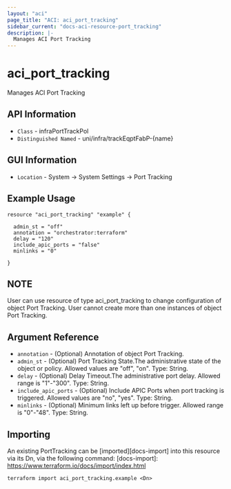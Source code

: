 ```yaml
---
layout: "aci"
page_title: "ACI: aci_port_tracking"
sidebar_current: "docs-aci-resource-port_tracking"
description: |-
  Manages ACI Port Tracking
---
```


# aci_port_tracking #

Manages ACI Port Tracking

## API Information ##

* `Class` - infraPortTrackPol
* `Distinguished Named` - uni/infra/trackEqptFabP-{name}

## GUI Information ##

* `Location` - System -> System Settings -> Port Tracking


## Example Usage ##

```hcl
resource "aci_port_tracking" "example" {

  admin_st = "off"
  annotation = "orchestrator:terraform"
  delay = "120"
  include_apic_ports = "false"
  minlinks = "0"

}
```
## NOTE ##
User can use resource of type aci_port_tracking to change configuration of object Port Tracking. User cannot create more than one instances of object Port Tracking.

## Argument Reference ##


* `annotation` - (Optional) Annotation of object Port Tracking.
* `admin_st` - (Optional) Port Tracking State.The administrative state of the object or policy. Allowed values are "off", "on". Type: String.
* `delay` - (Optional) Delay Timeout.The administrative port delay. Allowed range is "1"-"300". Type: String.
* `include_apic_ports` - (Optional) Include APIC Ports when port tracking is triggered. Allowed values are "no", "yes". Type: String.
* `minlinks` - (Optional) Minimum links left up before trigger. Allowed range is "0"-"48". Type: String.


## Importing ##

An existing PortTracking can be [imported][docs-import] into this resource via its Dn, via the following command:
[docs-import]: https://www.terraform.io/docs/import/index.html


```
terraform import aci_port_tracking.example <Dn>
```